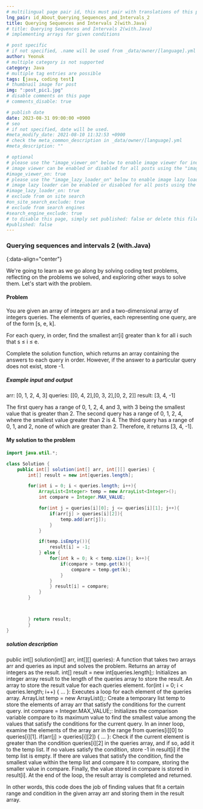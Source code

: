 ```yaml
---
# multilingual page pair id, this must pair with translations of this page. (This name must be unique)
lng_pair: id_About_Querying_Sequences_and_Intervals_2
title: Querying Sequences and Intervals 2(with.Java)
# title: Querying Sequences and Intervals 2(with.Java)
# implementing arrays for given conditions

# post specific
# if not specified, .name will be used from _data/owner/[language].yml
author: Yeonuk
# multiple category is not supported
category: Java
# multiple tag entries are possible
tags: [java, coding test]
# thumbnail image for post
img: ":post_pic1.jpg"
# disable comments on this page
# comments_disable: true

# publish date
date: 2023-08-31 09:00:00 +0900
# seo
# if not specified, date will be used.
#meta_modify_date: 2021-08-10 11:32:53 +0900
# check the meta_common_description in _data/owner/[language].yml
#meta_description: ""

# optional
# please use the "image_viewer_on" below to enable image viewer for individual pages or posts (_posts/ or [language]/_posts folders).
# image viewer can be enabled or disabled for all posts using the "image_viewer_posts: true" setting in _data/conf/main.yml.
#image_viewer_on: true
# please use the "image_lazy_loader_on" below to enable image lazy loader for individual pages or posts (_posts/ or [language]/_posts folders).
# image lazy loader can be enabled or disabled for all posts using the "image_lazy_loader_posts: true" setting in _data/conf/main.yml.
#image_lazy_loader_on: true
# exclude from on site search
#on_site_search_exclude: true
# exclude from search engines
#search_engine_exclude: true
# to disable this page, simply set published: false or delete this file
#published: false
---
```


<!-- outline-start -->

### Querying sequences and intervals 2 (with.Java)

{:data-align="center"}

<!-- outline-end -->

We're going to learn as we go along by solving coding test problems, reflecting on the problems we solved, and exploring other ways to solve them.
Let's start with the problem.

#### Problem

You are given an array of integers arr and a two-dimensional array of integers queries. The elements of queries, each representing one query, are of the form [s, e, k].

For each query, in order, find the smallest arr[i] greater than k for all i such that s ≤ i ≤ e.

Complete the solution function, which returns an array containing the answers to each query in order.
However, if the answer to a particular query does not exist, store -1.

##### Example input and output

arr: [0, 1, 2, 4, 3]
queries: [[0, 4, 2],[0, 3, 2],[0, 2, 2]]
result: [3, 4, -1]

The first query has a range of 0, 1, 2, 4, and 3, with 3 being the smallest value that is greater than 2.
The second query has a range of 0, 1, 2, 4, where the smallest value greater than 2 is 4.
The third query has a range of 0, 1, and 2, none of which are greater than 2.
Therefore, it returns [3, 4, -1].

<!-- | i | arr[i] | stk |
| --- | ------ | ------- |
| 0 | 1 | [] |
| 1 | 4 | [1] | -->

#### My solution to the problem

```java
import java.util.*;

class Solution {
    public int[] solution(int[] arr, int[][] queries) {
        int[] result = new int[queries.length];

        for(int i = 0; i < queries.length; i++){
            ArrayList<Integer> temp = new ArrayList<Integer>();
            int compare = Integer.MAX_VALUE;

            for(int j = queries[i][0]; j <= queries[i][1]; j++){
                if(arr[j] > queries[i][2]){
                    temp.add(arr[j]);
                }
            }

            if(temp.isEmpty()){
                result[i] = -1;
            } else {
                for(int k = 0; k < temp.size(); k++){
                    if(compare > temp.get(k)){
                        compare = temp.get(k);
                    }
                }
                } result[i] = compare;
            }
        }



        } return result;
        }
}
```

##### solution description

public int[] solution(int[] arr, int[][] queries): A function that takes two arrays arr and queries as input and solves the problem. Returns an array of integers as the result.
int[] result = new int[queries.length];: Initializes an integer array result to the length of the queries array to store the result. An array to store the result value for each queries element.
for(int i = 0; i < queries.length; i++) { ... }: Executes a loop for each element of the queries array.
ArrayList<Integer> temp = new ArrayList<Integer>();: Create a temporary list temp to store the elements of array arr that satisfy the conditions for the current query.
int compare = Integer.MAX_VALUE;: Initializes the comparison variable compare to its maximum value to find the smallest value among the values that satisfy the conditions for the current query.
In an inner loop, examine the elements of the array arr in the range from queries[i][0] to queries[i][1].
if(arr[j] > queries[i][2]) { ... }: Check if the current element is greater than the condition queries[i][2] in the queries array, and if so, add it to the temp list.
If no values satisfy the condition, store -1 in result[i] if the temp list is empty.
If there are values that satisfy the condition, find the smallest value within the temp list and compare it to compare, storing the smaller value in compare.
Finally, the value stored in compare is stored in result[i].
At the end of the loop, the result array is completed and returned.

In other words, this code does the job of finding values that fit a certain range and condition in the given array arr and storing them in the result array.
